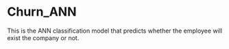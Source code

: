 # Churn_ANN
This is the ANN classification model that predicts whether the employee will exist the company or not.
